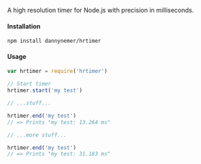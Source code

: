 A high resolution timer for Node.js with precision in milliseconds.

#### Installation
```shell
npm install dannynemer/hrtimer
```

#### Usage
```js
var hrtimer = require('hrtimer')

// Start timer
hrtimer.start('my test')

// ...stuff...

hrtimer.end('my test')
// => Prints "my test: 13.264 ms"

// ...more stuff...

hrtimer.end('my test')
// => Prints "my test: 31.183 ms"
```